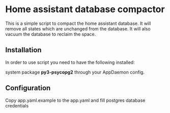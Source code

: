 # Home assistant database compactor
This is a simple script to compact the home assistant database. It will remove all states which are unchanged from the
database. It will also vacuum the database to reclaim the space.

## Installation
In order to use script you need to have the following installed:

system package **py3-psycopg2** through your AppDaemon config.

## Configuration
Copy app.yaml.example to the app.yaml and fill postgres database credentials
